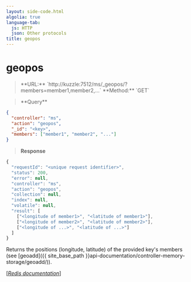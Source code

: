 ```yaml
---
layout: side-code.html
algolia: true
language-tab:
  js: HTTP
  json: Other protocols
title: geopos
---
```


# geopos


<blockquote class="js">
<p>
**URL:** `http://kuzzle:7512/ms/_geopos/<key>?members=member1,member2,...`  
**Method:** `GET`
</p>
</blockquote>

<blockquote class="json">
<p>
**Query**
</p>
</blockquote>


```json
{
  "controller": "ms",
  "action": "geopos",
  "_id": "<key>",
  "members": ["member1", "member2", "..."]
}
```

>**Response**

```javascript
{
  "requestId": "<unique request identifier>",
  "status": 200,
  "error": null,
  "controller": "ms",
  "action": "geopos",
  "collection": null,
  "index": null,
  "volatile": null,
  "result": [
    ["<longitude of member1>", "<latitude of member1>"],
    ["<longitude of member2>", "<latitude of member2>"],
    ["<longitude of ...>", "<latitude of ...>"]
  ]
}
```

Returns the positions (longitude, latitude) of the provided key's members (see [geoadd]({{ site_base_path }}api-documentation/controller-memory-storage/geoadd/)).  

[[_Redis documentation_]](https://redis.io/commands/geopos)
